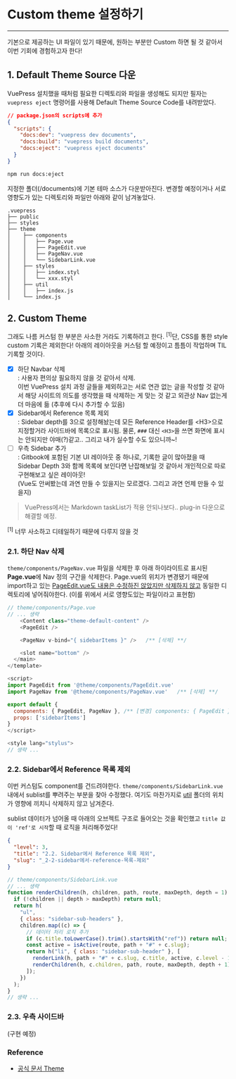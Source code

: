 # Custom theme 설정하기

<hr>

기본으로 제공하는 UI 파일이 있기 때문에, 원하는 부분만 Custom 하면 될 것 같아서 이번 기회에 경험하고자 한다!

## 1. Default Theme Source 다운

VuePress 설치했을 때처럼 필요한 디렉토리와 파일을 생성해도 되지만 필자는 `vuepress eject` 명령어를 사용해 Default Theme Source Code를 내려받았다.

```json {6}
// package.json의 scripts에 추가
{
  "scripts": {
    "docs:dev": "vuepress dev documents",
    "docs:build": "vuepress build documents",
    "docs:eject": "vuepress eject documents"
  }
}
```

```sh
npm run docs:eject
```

지정한 폴더(/documents)에 기본 테마 소스가 다운받아진다. 변경할 예정이거나 서로 영향도가 있는 디렉토리와 파일만 아래와 같이 남겨놓았다.

```
.vuepress
├── public
├── styles
├── theme
│    ├── components
│    │   ├── Page.vue
│    │   ├── PageEdit.vue
│    │   ├── PageNav.vue
│    │   └── SidebarLink.vue
│    ├── styles
│    │   ├── index.styl
│    │   └── xxx.styl
│    ├── util
│    │   ├── index.js
│    └── index.js
```

## 2. Custom Theme

그래도 나름 커스텀 한 부분은 사소한 거라도 기록하려고 한다. <sup>[1]</sup>단, CSS를 통한 style custom 기록은 제외한다! 아래의 레이아웃을 커스텀 할 예정이고 틈틈이 작업하며 TIL 기록할 것이다.

- [x] 하단 Navbar 삭제  
       : 사용자 편의상 필요하지 않을 것 같아서 삭제.  
       이번 VuePress 설치 과정 글들을 제외하고는 서로 연관 없는 글을 작성할 것 같아서 해당 사이트의 의도를 생각했을 때 삭제하는 게 맞는 것 같고 외관상 Nav 없는게 더 마음에 듦 (추후에 다시 추가할 수 있음)
- [x] Sidebar에서 Reference 목록 제외  
       : Sidebar depth를 3으로 설정해놨는데 모든 Reference Header를 \<H3\>으로 지정할거라 사이드바에 목록으로 표시됨. 물론, `###` 대신 `<H3>`을 쓰면 화면에 표시는 안되지만 야매(?)같고.. 그리고 내가 실수할 수도 있으니까~!
- [ ] 우측 Sidebar 추가  
       : Gitbook에 포함된 기본 UI 레이아웃 중 하나로, 기록한 글이 많아졌을 때 Sidebar Depth 3와 함께 목록에 보인다면 난잡해보일 것 같아서 개인적으로 따로 구현해보고 싶은 레이아웃!  
       (Vue도 안써봤는데 과연 만들 수 있을지는 모르겠다. 그리고 과연 언제 만들 수 있을지)

> VuePress에서는 Markdown taskList가 적용 안되나보다.. plug-in 다운으로 해결할 예정.

<aside><sup>[1]</sup> 너무 사소하고 디테일하기 때문에 다루지 않을 것</aside>

### 2.1. 하단 Nav 삭제

`theme/components/PageNav.vue` 파일을 삭제한 후 아래 하이라이트로 표시된 **Page.vue**에 Nav 정의 구간을 삭제한다. Page.vue의 위치가 변경됐기 때문에 import하고 있는 <u>PageEdit.vue도 내용은 수정하진 않았지만 삭제하지 않고</u> 동일한 디렉토리에 넣어줘야한다. (이를 위에서 서로 영향도있는 파일이라고 표현함)

```javascript {6,14,17}
// theme/components/Page.vue
// ... 생략
    <Content class="theme-default-content" />
    <PageEdit />

    <PageNav v-bind="{ sidebarItems }" />   /** [삭제] **/

    <slot name="bottom" />
  </main>
</template>

<script>
import PageEdit from '@theme/components/PageEdit.vue'
import PageNav from '@theme/components/PageNav.vue'   /** [삭제] **/

export default {
  components: { PageEdit, PageNav }, /** [변경] components: { PageEdit }, 으로 **/
  props: ['sidebarItems']
}
</script>

<style lang="stylus">
// 생략 ...
```

### 2.2. Sidebar에서 Reference 목록 제외

이번 커스텀도 component를 건드려야한다. `theme/components/SidebarLink.vue` 내에서 sublist를 뿌려주는 부분을 찾아 수정했다. 여기도 마찬가지로 <u>util</u> 폴더의 위치가 영향에 끼치니 삭제하지 않고 남겨준다.

sublist 데이터가 넘어올 때 아래의 오브젝트 구조로 들어오는 것을 확인했고 `title 값이 'ref'로 시작`할 때 로직을 처리해주었다!

```json
{
  "level": 3,
  "title": "2.2. Sidebar에서 Reference 목록 제외",
  "slug": "_2-2-sidebar에서-reference-목록-제외"
}
```

```javascript {9-10}
// theme/components/SidebarLink.vue
// ... 생략
function renderChildren(h, children, path, route, maxDepth, depth = 1) {
  if (!children || depth > maxDepth) return null;
  return h(
    "ul",
    { class: "sidebar-sub-headers" },
    children.map((c) => {
      // 데이터 처리 로직 추가
      if (c.title.toLowerCase().trim().startsWith("ref")) return null;
      const active = isActive(route, path + "#" + c.slug);
      return h("li", { class: "sidebar-sub-header" }, [
        renderLink(h, path + "#" + c.slug, c.title, active, c.level - 1),
        renderChildren(h, c.children, path, route, maxDepth, depth + 1),
      ]);
    })
  );
}
// 생략 ...
```

<H3> 2.3. 우측 사이드바 </H3>

(구현 예정)

### Reference

- [공식 문서 Theme](https://vuepress.vuejs.org/theme/)
